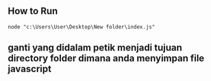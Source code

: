 ## How to Run
```node "c:\Users\User\Desktop\New folder\index.js"``` 

## ganti yang didalam petik menjadi tujuan directory  folder dimana anda menyimpan file javascript